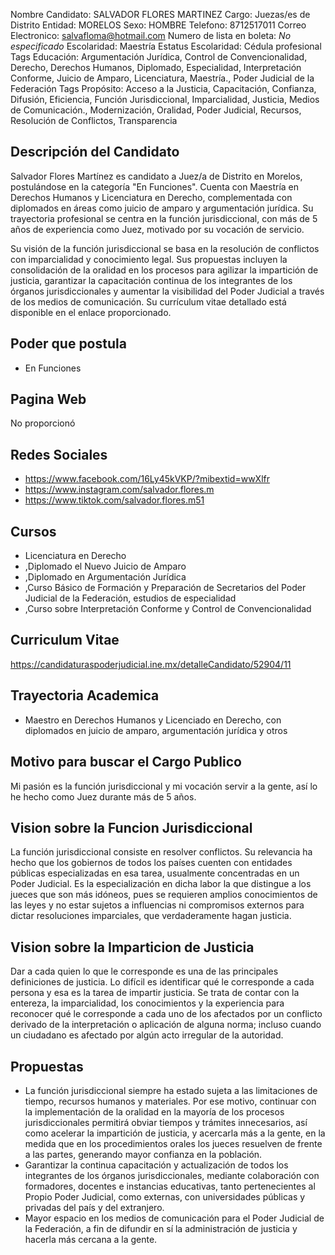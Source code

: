 Nombre Candidato: SALVADOR FLORES MARTINEZ
Cargo: Juezas/es de Distrito
Entidad: MORELOS
Sexo: HOMBRE
Telefono: 8712517011
Correo Electronico: salvafloma@hotmail.com
Numero de lista en boleta: *No especificado*
Escolaridad: Maestría
Estatus Escolaridad: Cédula profesional
Tags Educación: Argumentación Jurídica, Control de Convencionalidad, Derecho, Derechos Humanos, Diplomado, Especialidad, Interpretación Conforme, Juicio de Amparo, Licenciatura, Maestría., Poder Judicial de la Federación
Tags Propósito: Acceso a la Justicia, Capacitación, Confianza, Difusión, Eficiencia, Función Jurisdiccional, Imparcialidad, Justicia, Medios de Comunicación., Modernización, Oralidad, Poder Judicial, Recursos, Resolución de Conflictos, Transparencia


## Descripción del Candidato 

Salvador Flores Martínez es candidato a Juez/a de Distrito en Morelos, postulándose en la categoría "En Funciones". Cuenta con Maestría en Derechos Humanos y Licenciatura en Derecho, complementada con diplomados en áreas como juicio de amparo y argumentación jurídica. Su trayectoria profesional se centra en la función jurisdiccional, con más de 5 años de experiencia como Juez, motivado por su vocación de servicio.

Su visión de la función jurisdiccional se basa en la resolución de conflictos con imparcialidad y conocimiento legal. Sus propuestas incluyen la consolidación de la oralidad en los procesos para agilizar la impartición de justicia, garantizar la capacitación continua de los integrantes de los órganos jurisdiccionales y aumentar la visibilidad del Poder Judicial a través de los medios de comunicación. Su currículum vitae detallado está disponible en el enlace proporcionado.


## Poder que postula

- En Funciones


## Pagina Web

No proporcionó


## Redes Sociales

- https://www.facebook.com/16Ly45kVKP/?mibextid=wwXlfr
- https://www.instagram.com/salvador.flores.m
- https://www.tiktok.com/salvador.flores.m51


## Cursos

- Licenciatura en Derecho
- ,Diplomado el Nuevo Juicio de Amparo
- ,Diplomado en Argumentación Jurídica
- ,Curso Básico de Formación y Preparación de Secretarios del Poder Judicial de la Federación, estudios de especialidad
- ,Curso sobre Interpretación Conforme y Control de Convencionalidad


## Curriculum Vitae

https://candidaturaspoderjudicial.ine.mx/detalleCandidato/52904/11


## Trayectoria Academica

- Maestro en Derechos Humanos y Licenciado en Derecho, con diplomados en juicio de amparo, argumentación jurídica y otros


## Motivo para buscar el Cargo Publico

Mi pasión es la función jurisdiccional y mi vocación servir a la gente, así lo he hecho como Juez durante más de 5 años.


## Vision sobre la Funcion Jurisdiccional

La función jurisdiccional consiste en resolver conflictos. Su relevancia ha hecho que los gobiernos de todos los países cuenten con entidades públicas especializadas en esa tarea, usualmente concentradas en un Poder Judicial. Es la especialización en dicha labor la que distingue a los jueces que son más idóneos, pues se requieren amplios conocimientos de las leyes y no estar sujetos a influencias ni compromisos externos para dictar resoluciones imparciales, que verdaderamente hagan justicia.


## Vision sobre la Imparticion de Justicia

Dar a cada quien lo que le corresponde es una de las principales definiciones de justicia. Lo difícil es identificar qué le corresponde a cada persona y esa es la tarea de impartir justicia. Se trata de contar con la entereza, la imparcialidad, los conocimientos y la experiencia para reconocer qué le corresponde a cada uno de los afectados por un conflicto derivado de la interpretación o aplicación de alguna norma; incluso cuando un ciudadano es afectado por algún acto irregular de la autoridad.


## Propuestas

- La función jurisdiccional siempre ha estado sujeta a las limitaciones de tiempo, recursos humanos y materiales. Por ese motivo, continuar con la implementación de la oralidad en la mayoría de los procesos jurisdiccionales permitirá obviar tiempos y trámites innecesarios, así como acelerar la impartición de justicia, y acercarla más a la gente, en la medida que en los procedimientos orales los jueces resuelven de frente a las partes, generando mayor confianza en la población.
- Garantizar la continua capacitación y actualización de todos los integrantes de los órganos jurisdiccionales, mediante colaboración con formadores, docentes e instancias educativas, tanto pertenecientes al Propio Poder Judicial, como externas, con universidades públicas y privadas del país y del extranjero.
- Mayor espacio en los medios de comunicación para el Poder Judicial de la Federación, a fin de difundir en sí la administración de justicia y hacerla más cercana a la gente.

